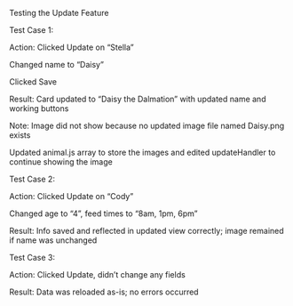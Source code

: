 Testing the Update Feature 

Test Case 1: 

Action: Clicked Update on “Stella” 

Changed name to “Daisy” 

Clicked Save 

 Result: Card updated to “Daisy the Dalmation” with updated name and working buttons 

Note: Image did not show because no updated image file named Daisy.png exists 

Updated animal.js array to store the images and edited updateHandler to continue showing the image 

Test Case 2: 

Action: Clicked Update on “Cody” 

Changed age to “4”, feed times to “8am, 1pm, 6pm” 

Result: Info saved and reflected in updated view correctly; image remained if name was unchanged 

Test Case 3: 

Action: Clicked Update, didn’t change any fields 

Result: Data was reloaded as-is; no errors occurred 